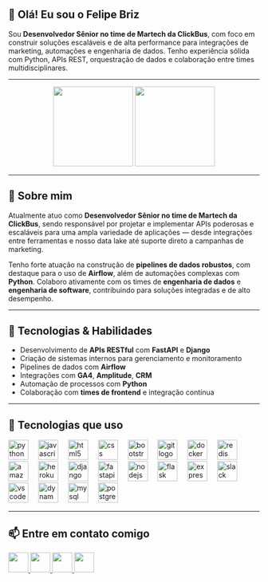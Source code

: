 ## 👋 Olá! Eu sou o Felipe Briz

Sou **Desenvolvedor Sênior no time de Martech da ClickBus**, com foco em construir soluções escaláveis e de alta performance para integrações de marketing, automações e engenharia de dados. Tenho experiência sólida com Python, APIs REST, orquestração de dados e colaboração entre times multidisciplinares.

---

<div align="center">
  <img src="https://github-readme-stats-red-five-42.vercel.app/api?username=briz-felipe&hide_title=false&hide_rank=false&show_icons=true&include_all_commits=true&count_private=true&disable_animations=true&theme=dracula&locale=pt-BR&hide_border=false" height="160" />
  
  <img src="https://github-readme-stats-red-five-42.vercel.app/api/top-langs?username=briz-felipe&locale=pt-BR&hide_title=false&layout=compact&card_width=320&langs_count=10&theme=dracula&hide_border=false" height="160" />
</div>


---

## 💼 Sobre mim

Atualmente atuo como **Desenvolvedor Sênior no time de Martech da ClickBus**, sendo responsável por projetar e implementar APIs poderosas e escaláveis para uma ampla variedade de aplicações — desde integrações entre ferramentas e nosso data lake até suporte direto a campanhas de marketing.

Tenho forte atuação na construção de **pipelines de dados robustos**, com destaque para o uso de **Airflow**, além de automações complexas com **Python**. Colaboro ativamente com os times de **engenharia de dados** e **engenharia de software**, contribuindo para soluções integradas e de alto desempenho.

---

## 🚀 Tecnologias & Habilidades

- Desenvolvimento de **APIs RESTful** com **FastAPI** e **Django**
- Criação de sistemas internos para gerenciamento e monitoramento
- Pipelines de dados com **Airflow**
- Integrações com **GA4**, **Amplitude**, **CRM**
- Automação de processos com **Python**
- Colaboração com **times de frontend** e integração contínua

---

## 🧠 Tecnologias que uso


<div align="left">
  <img src="https://skillicons.dev/icons?i=py" height="40" alt="python logo" />
  <img width="12" />
  <img src="https://skillicons.dev/icons?i=js" height="40" alt="javascript logo" />
  <img width="12" />
  <img src="https://skillicons.dev/icons?i=html" height="40" alt="html5 logo" />
  <img width="12" />
  <img src="https://skillicons.dev/icons?i=css" height="40" alt="css logo" />
  <img width="12" />
  <img src="https://skillicons.dev/icons?i=bootstrap" height="40" alt="bootstrap logo" />
  <img width="12" />
  <img src="https://skillicons.dev/icons?i=git" height="40" alt="git logo" />
  <img width="12" />
  <img src="https://skillicons.dev/icons?i=docker" height="40" alt="docker logo" />
  <img width="12" />
  <img src="https://skillicons.dev/icons?i=redis" height="40" alt="redis logo" />
  <img width="12" />
  <img src="https://skillicons.dev/icons?i=aws" height="40" alt="amazonwebservices logo" />
  <img width="12" />
  <img src="https://skillicons.dev/icons?i=heroku" height="40" alt="heroku logo" />
  <img width="12" />
  <img src="https://skillicons.dev/icons?i=django" height="40" alt="django logo" />
  <img width="12" />
  <img src="https://skillicons.dev/icons?i=fastapi" height="40" alt="fastapi logo" />
  <img width="12" />
  <img src="https://skillicons.dev/icons?i=nodejs" height="40" alt="nodejs logo" />
  <img width="12" />
  <img src="https://skillicons.dev/icons?i=flask" height="40" alt="flask logo" />
  <img width="12" />
  <img src="https://skillicons.dev/icons?i=express" height="40" alt="express logo" />
  <img width="12" />
  <img src="https://cdn.jsdelivr.net/gh/devicons/devicon/icons/slack/slack-original.svg" height="40" alt="slack logo" />
  <img width="12" />
  <img src="https://skillicons.dev/icons?i=vscode" height="40" alt="vscode logo" />
  <img width="12" />
  <img src="https://skillicons.dev/icons?i=dynamodb" height="40" alt="dynamodb logo" />
  <img width="12" />
  <img src="https://skillicons.dev/icons?i=mysql" height="40" alt="mysql logo" />
  <img width="12" />
  <img src="https://skillicons.dev/icons?i=postgres" height="40" alt="postgresql logo" />
</div>

---


## 📫 Entre em contato comigo

<div align="left">
  <a href="https://www.linkedin.com/in/felipebriz/" target="_blank">
    <img src="https://img.shields.io/static/v1?message=LinkedIn&logo=linkedin&label=&color=0077B5&logoColor=white&labelColor=&style=for-the-badge" height="40" />
  </a>
  <a href="https://discordapp.com/users/855468172387942430" target="_blank">
    <img src="https://img.shields.io/static/v1?message=Discord&logo=discord&label=&color=7289DA&logoColor=white&labelColor=&style=for-the-badge" height="40" />
  </a>
  <a href="mailto:briz.felipe@gmail.com" target="_blank">
    <img src="https://img.shields.io/static/v1?message=Gmail&logo=gmail&label=&color=D14836&logoColor=white&labelColor=&style=for-the-badge" height="40" />
  </a>
  <a href="https://wa.me/5511978187157" target="_blank">
    <img src="https://img.shields.io/static/v1?message=WhatsApp&logo=whatsapp&label=&color=25D366&logoColor=white&labelColor=&style=for-the-badge" height="40" />
  </a>
</div>
